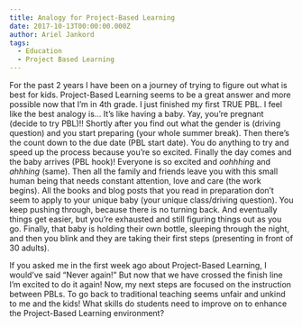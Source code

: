 ```yaml
---
title: Analogy for Project-Based Learning
date: 2017-10-13T00:00:00.000Z
author: Ariel Jankord
tags:
  - Education
  - Project Based Learning
---
```


For the past 2 years I have been on a journey of trying to figure out what is best for kids. Project-Based Learning seems to be a great answer and more possible now that I’m in 4th grade. I just finished my first TRUE PBL. I feel like the best analogy is… It’s like having a baby. Yay, you’re pregnant (decide to try PBL)!! Shortly after you find out what the gender is (driving question) and you start preparing (your whole summer break). Then there’s the count down to the due date (PBL start date). You do anything to try and speed up the process because you’re so excited. Finally the day comes and the baby arrives (PBL hook)! Everyone is so excited and _oohhhing_ and _ahhhing_ (same). Then all the family and friends leave you with this small human being that needs constant attention, love and care (the work begins). All the books and blog posts that you read in preparation don’t seem to apply to your unique baby (your unique class/driving question). You keep pushing through, because there is no turning back. And eventually things get easier, but you’re exhausted and still figuring things out as you go. Finally, that baby is holding their own bottle, sleeping through the night, and then you blink and they are taking their first steps (presenting in front of 30 adults).

If you asked me in the first week ago about Project-Based Learning, I would’ve said “Never again!” But now that we have crossed the finish line I’m excited to do it again!
Now, my next steps are focused on the instruction between PBLs. To go back to traditional teaching seems unfair and unkind to me and the kids! What skills do students need to improve on to enhance the Project-Based Learning environment?
